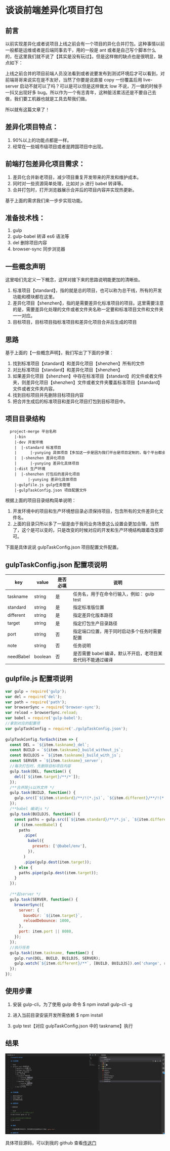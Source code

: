 # 谈谈前端差异化项目打包

## 前言

以前实现差异化或者说项目上线之前会有一个项目的异化合并打包。这种事情以前一般都是运维或者是后端同事去干，用的一般是 ant 或者是自己写个脚本什么的，在这里我们就不说了【其实是没有玩过】。但是这样做的缺点也是很明显，缺点如下：

上线之前合并的项目前端人员没法看到或者说要发布到测试环境后才可以看到，对前端哥哥来说实在是不友好，当然了你要是说直接 copy 一份覆盖后用 live-server 启动不就可以了吗？可以是可以但是这样做太 low 不说，万一做的时候手一抖又出现好多 bug。所以作为一个有志青年，这种脏活累活还是不要自己去做，我们要工机器也就是工具去帮我们做。

所以就有这篇文章了！

## 差异化项目特点：

1. 90%以上的功能点都是一样。
2. 经常在一些城市级项目或者是跨国项目中出现。

## 前端打包差异化项目需求：

1. 差异化合并新老项目，减少项目重复开发带来的开发和维护成本。
2. 同时对一些资源简单处理，比如对 js 进行 babel 转译等。
3. 合并打包时，打开浏览器展示合并后的项目内容并实现热更新。

基于上面的需求我们来一步步实现功能。

## 准备技术栈：

1. gulp
2. gulp-babel 转译 es6 语法等
3. del 删除项目内容
4. browser-sync 同步浏览器

## 一些概念声明

这里咱们先定义一下概念，这样对接下来的思路说明能更加的清晰些。

1. 标准项目【standard】，指的就是总的项目，也可以称为总干线，所有的开发功能和模块都在这里。
2. 差异化项目【shenzhen】，指的是需要差异化标准项目的项目。这里需要注意的是，需要差异化处理的文件或者文件夹名称一定要和标准项目文件和文件夹一一对应。
3. 目标项目，目标项目指标准项目和差异化项目合并后生成的项目

## 思路

基于上面的【一些概念声明】，我们写出了下面的步骤：

1. 找到标准项目【standard】和差异化项目【shenzhen】所有的文件
2. 对比标准项目【standard】和差异化项目【shenzhen】
3. 如果差异化项目【shenzhen】中存在标准项目【standard】的文件或者文件夹，则差异化项目【shenzhen】文件或者文件夹覆盖标准项目【standard】文件或者文件夹内容。
4. 找到目标项目并先删除目标项目内容
5. 把合并生成后的标准项目和差异化项目打包到目标项目中。

## 项目目录结构

```html
  project-merge 平台名称
    |-bin
    |-dev 开发环境
    |  |-standard 标准项目
    |      |-yunying 具体项目【多加这一步是因为我们平台是项目定制的，每个平台都会有很多项目，比如小程序、公众号、APP、pc官网等等】
    |  |-shenzhen 差异化项目
    |      |-yunying 差异化具体项目
    |-dist 生产环境
    |  |-shenzhen 打包后的差异化项目
          |-yunying 差异化具体项目
    |-gulpfile.js gulp任务管理
    |-gulpTaskConfig.json 项目配置文件
```

根据上面的项目目录结构简单说明：

1. 开发环境中的项目和生产环境想目录必须保持项目，包含所有的文件差异化文件名。
2. 上面的目录只所以多了一层是由于我司业务场景这么设置会更加合理，当然了，这个是可以变的，只是改变的时候对应的开发和生产环境结构跟着改变即可。

下面是具体说说 gulpTaskConfig.json 项目配置文件配置。

## gulpTaskConfig.json 配置项说明

| key       | value   | 是否必填 | 说明                                                        |
| --------- | ------- | -------- | ----------------------------------------------------------- |
| taskname  | string  | 是       | 任务名，用于在命令行输入，例如： gulp test                  |
| standard  | string  | 是       | 指定标准版位置                                              |
| different | string  | 是       | 指定差异化版本路径                                          |
| target    | string  | 是       | 指定打包生产目录路径                                        |
| port      | string  | 否       | 指定端口位置，用于同时启动多个任务时需要配置                |
| note      | string  | 否       | 任务说明                                                    |
| needBabel | boolean | 否       | 是否需要 babel 编译，默认不开启，老项目某些代码不能通过编译 |

## gulpfile.js 配置项说明

```js
var gulp = require('gulp');
var del = require('del');
var path = require('path');
var browserSync = require('browser-sync');
var reload = browserSync.reload;
var babel = require('gulp-babel');
//拿到对应的配置项
var gulpTaskConfig = require('./gulpTaskConfig.json');

gulpTaskConfig.forEach(item => {
  const DEL = `${item.taskname}_del`;
  const BUILD = `${item.taskname}_build_without_js`;
  const BUILDJS = `${item.taskname}_build_with_js`;
  const SERVER = `${item.taskname}_server`;
  //每次打包时，先删除目标项目内容
  gulp.task(DEL, function() {
    del([`${item.target}/**/*`]);
  });
  /**合并除js以外文件 */
  gulp.task(BUILD, function() {
    gulp.src([`${item.standard}/**/!(*.js)`, `${item.different}/**/!(*.js)`]).pipe(gulp.dest(item.target));
  });
  /**babel 编译js */
  gulp.task(BUILDJS, function() {
    const paths = gulp.src([`${item.standard}/**/*.js`, `${item.different}/**/*.js`]);
    if (item.needBabel) {
      paths
        .pipe(
          babel({
            presets: ['@babel/env'],
          }),
        )
        .pipe(gulp.dest(item.target));
    } else {
      paths.pipe(gulp.dest(item.target));
    }
  });

  /**起server */
  gulp.task(SERVER, function() {
    browserSync({
      server: {
        baseDir: `${item.target}`,
        reloadDebounce: 1000,
      },
      port: item.port || 8080,
    });
  });
  //执行任务
  gulp.task(item.taskname, function() {
    gulp.run(DEL, BUILD, BUILDJS, SERVER);
    gulp.watch(`${item.different}/**`, [BUILD, BUILDJS]).on('change', reload);
  });
});
```

## 使用步骤

1. 安装 gulp-cli，为了使用 gulp 命令
   $ npm install gulp-cli -g

2. 进入当前目录安装开发所需依赖
   $ npm install

3. gulp test【对应 gulpTaskConfig.json 中的 taskname】执行

## 结果

![src](./img/project-merge.gif)

具体项目源码，可以到我的 github 查看[传送门](https://github.com/wqb2017/projects-merge)
